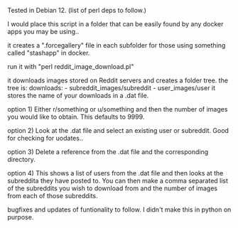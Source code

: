 Tested in Debian 12.
(list of perl deps to follow.)

I would place this script in a folder that can be easily found by any docker apps you may be using..


it creates a ".forcegallery" file in each subfolder for those using something called "stashapp" in docker.


run it with "perl reddit_image_download.pl"

it downloads images stored on Reddit servers and creates a folder tree.
the tree is: downloads:
                - subreddit_images/subreddit
                - user_images/user
it stores the name of your downloads in a .dat file.


option 1) Either r/something or u/something and then the number of images you would like to obtain. This defaults to 9999.

option 2) Look at the .dat file and select an existing user or subreddit. 
Good for checking for uodates..

option 3) Delete a reference from the .dat file and the corresponding directory.

option 4) This shows a list of users from the .dat file and then looks at the subreddita they have posted to.
          You can then make a comma separated list of the subreddits you wish to download from and the number of images from each of those subreddits.

bugfixes and updates of funtionality to follow. I didn't make this in python on purpose.
